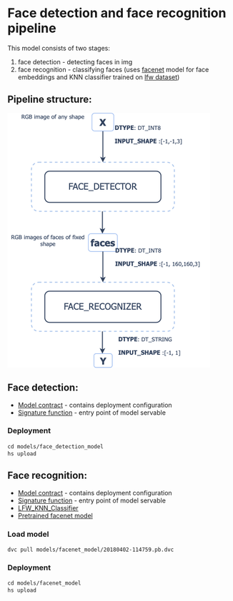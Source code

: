 # Face detection and face recognition pipeline
This model consists of two stages:
1. face detection - detecting faces in img
2. face recognition - classifying faces (uses [facenet](https://github.com/davidsandberg/facenet) model for face embeddings and KNN classifier trained on [lfw dataset](http://vis-www.cs.umass.edu/lfw/))

## Pipeline structure:
![model](face_recognition.png)

## Face detection: 
- [Model contract](models/face_detection_model/serving.yaml) - contains deployment configuration
- [Signature function](models/face_detection_model/src/func_main.py) - entry point of model servable

### Deployment
```commandline
cd models/face_detection_model
hs upload
```

## Face recognition:
- [Model contract](models/facenet_model/serving.yaml) - contains deployment configuration
- [Signature function](models/facenet_model/src/func_main.py) - entry point of model servable
- [LFW_KNN_Classifier](models/facenet_model/lfw_classifier.pkl)
- [Pretrained facenet model](models/facenet_model/20180402-114759.pb)

### Load model 
```commandline
dvc pull models/facenet_model/20180402-114759.pb.dvc
```

### Deployment
```commandline
cd models/facenet_model
hs upload
```
